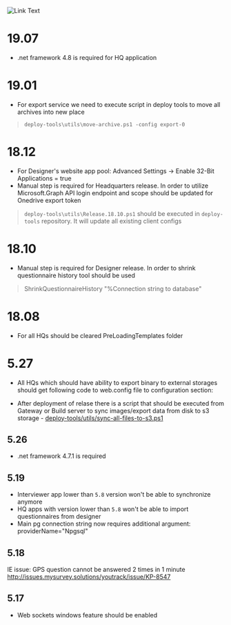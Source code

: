 ![Link Text](http://build.mysurvey.solutions/app/rest/builds/buildType:`(id:CI)`/statusIcon)
# 19.07
 - .net framework 4.8 is required for HQ application

# 19.01
- For export service we need to execute script in deploy tools to move all archives into new place
> `deploy-tools\utils\move-archive.ps1 -config export-0`

# 18.12
- For Designer's website app pool: Advanced Settings -> Enable 32-Bit Applications = true
- Manual step is required for Headquarters release. In order to utilize Microsoft.Graph API login endpoint and scope should be updated for Onedrive export token
> `deploy-tools\utils\Release.18.10.ps1` should be executed in `deploy-tools` repository. It will update all existing client configs

# 18.10
- Manual step is required for Designer release. In order to shrink questionnaire history tool should be used
> ShrinkQuestionnaireHistory "%Connection string to database"

# 18.08
- For all HQs should be cleared PreLoadingTemplates folder
# 5.27
- All HQs which should have ability to export binary to external storages should get following code to web.config file to configuration section:
<configSections>
        <section name="externalStorages" type="WB.UI.Shared.Web.Configuration.ExternalStoragesConfigSection, WB.UI.Shared.Web, Version=5.22.20.0, Culture=neutral" />
    </configSections>
    <externalStorages>
        <oauth2 redirectUri="https://demo.mysurvey.solutions/data-export-storages.html" responseType="token">
            <dropbox authorizationUri="https://www.dropbox.com/1/oauth2/authorize" clientId="***REMOVED***"></dropbox>
            <onedrive authorizationUri="https://login.live.com/oauth20_authorize.srf" clientId="***REMOVED***" scope="onedrive.readwrite"></onedrive>
            <googledrive authorizationUri="https://accounts.google.com/o/oauth2/v2/auth" clientId="***REMOVED***" scope="https://www.googleapis.com/auth/drive.file"></googledrive>
        </oauth2>
    </externalStorages>
	
- After deployment of relase there is a script that should be executed from Gateway or Build server to sync images/export data from disk to s3 storage - [deploy-tools/utils/sync-all-files-to-s3.ps1](https://bitbucket.org/wbcapi/deploy-tools/src/master/utils/sync-all-files-to-s3.ps1?at=master&fileviewer=file-view-default)
# 5.26
- .net framework 4.7.1 is required
# 5.19
- Interviewer app lower than `5.8` version won't be able to synchronize anymore
- HQ apps with version lower than `5.8` won't be able to import questionnaires from designer
- Main pg connection string now requires additional argument: providerName="Npgsql"
# 5.18
IE issue: GPS question cannot be answered 2 times in 1 minute http://issues.mysurvey.solutions/youtrack/issue/KP-8547
# 5.17
- Web sockets windows feature should be enabled
